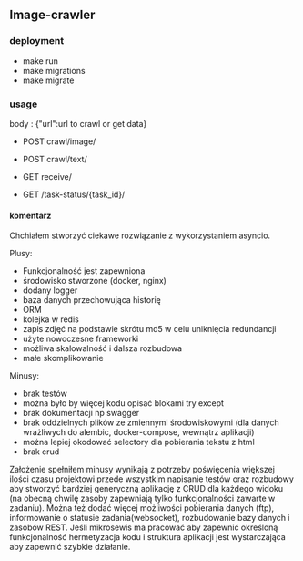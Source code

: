 ## Image-crawler

### deployment
- make run
- make migrations
- make migrate

### usage
body : {"url":url to crawl or get data}
- POST crawl/image/
- POST crawl/text/
- GET receive/


- GET /task-status/{task_id}/


#### komentarz
Chchiałem stworzyć ciekawe rozwiązanie z wykorzystaniem asyncio.

Plusy:
- Funkcjonalność jest zapewniona
- środowisko stworzone (docker, nginx)
- dodany logger
- baza danych przechowująca historię
- ORM
- kolejka w redis
- zapis zdjęć na podstawie skrótu md5 w celu uniknięcia redundancji
- użyte nowoczesne frameworki
- możliwa skalowalność i dalsza rozbudowa
- małe skomplikowanie

Minusy:
- brak testów
- można było by więcej kodu opisać blokami try except
- brak dokumentacji np swagger
- brak oddzielnych plików ze zmiennymi środowiskowymi (dla danych wrażliwych do alembic, docker-compose, wewnątrz aplikacji)
- można lepiej okodować selectory dla pobierania tekstu z html
- brak crud

Założenie spełniłem minusy wynikają z potrzeby poświęcenia większej ilości czasu projektowi przede wszystkim napisanie testów
oraz rozbudowy aby stworzyć bardziej generyczną aplikację z CRUD dla każdego widoku (na obecną chwilę zasoby zapewniają
tylko funkcjonalności zawarte w zadaniu). Można też dodać więcej możliwości pobierania danych (ftp), informowanie o
statusie zadania(websocket), rozbudowanie bazy danych i zasobów REST.
Jeśli mikrosewis ma pracować aby zapewnić określoną funkcjonalność hermetyzacja kodu
i struktura aplikacji jest wystarczająca aby zapewnić szybkie działanie.

